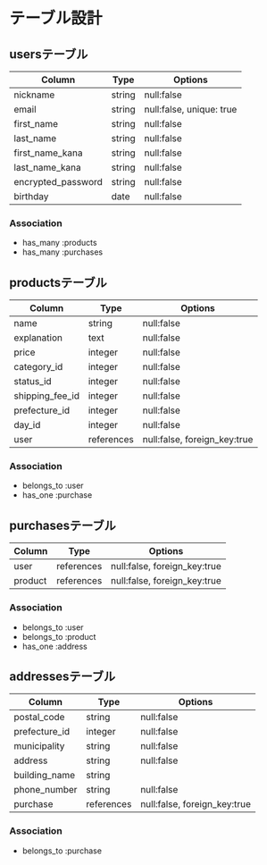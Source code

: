 # テーブル設計
## usersテーブル

| Column             | Type       | Options                 |
| ------------------ | ---------- | ----------------------- |
| nickname           | string     | null:false              |
| email              | string     | null:false, unique: true|
| first_name         | string     | null:false              |
| last_name          | string     | null:false              |
| first_name_kana    | string     | null:false              |
| last_name_kana     | string     | null:false              |
| encrypted_password | string     | null:false              |
| birthday           | date       | null:false              |

### Association
- has_many :products
- has_many :purchases


## productsテーブル

| Column             | Type       | Options                      | 
| ------------------ | ---------- | ---------------------------- |
| name               | string     | null:false                   |
| explanation        | text       | null:false                   |
| price              | integer    | null:false                   |
| category_id        | integer    | null:false                   |
| status_id          | integer    | null:false                   |
| shipping_fee_id    | integer    | null:false                   |
| prefecture_id      | integer    | null:false                   |
| day_id             | integer    | null:false                   |
| user               | references | null:false, foreign_key:true |

### Association
- belongs_to :user
- has_one :purchase


## purchasesテーブル

| Column             | Type       | Options                      |
| ------------------ | ---------- | ---------------------------- |
| user               | references | null:false, foreign_key:true |
| product            | references | null:false, foreign_key:true |

### Association
- belongs_to :user
- belongs_to :product
- has_one :address

## addressesテーブル

| Column             | Type       | Options                      | 
| ------------------ | ---------- | ---------------------------- |
| postal_code        | string     | null:false                   |
| prefecture_id      | integer    | null:false                   |
| municipality       | string     | null:false                   |
| address            | string     | null:false                   |
| building_name      | string     |                              |
| phone_number       | string     | null:false                   |
| purchase           | references | null:false, foreign_key:true |

### Association
- belongs_to :purchase